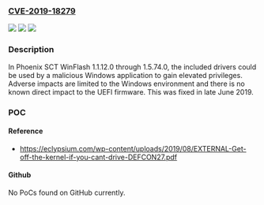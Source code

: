 ### [CVE-2019-18279](https://cve.mitre.org/cgi-bin/cvename.cgi?name=CVE-2019-18279)
![](https://img.shields.io/static/v1?label=Product&message=n%2Fa&color=blue)
![](https://img.shields.io/static/v1?label=Version&message=n%2Fa&color=blue)
![](https://img.shields.io/static/v1?label=Vulnerability&message=n%2Fa&color=brighgreen)

### Description

In Phoenix SCT WinFlash 1.1.12.0 through 1.5.74.0, the included drivers could be used by a malicious Windows application to gain elevated privileges. Adverse impacts are limited to the Windows environment and there is no known direct impact to the UEFI firmware. This was fixed in late June 2019.

### POC

#### Reference
- https://eclypsium.com/wp-content/uploads/2019/08/EXTERNAL-Get-off-the-kernel-if-you-cant-drive-DEFCON27.pdf

#### Github
No PoCs found on GitHub currently.

